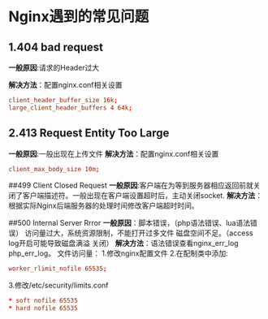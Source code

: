# Nginx遇到的常见问题

## 1.404 bad request

**一般原因**:请求的Header过大

**解决方法**：配置nginx.conf相关设置

```conf
client_header_buffer_size 16k;
large_client_header_buffers 4 64k;
```
##  2.413 Request Entity Too Large

**一般原因**:一般出现在上传文件
**解决方法**：配置nginx.conf相关设置

```conf
client_max_body_size 10m;
```

##499 Client Closed Request
**一般原因**:客户端在为等到服务器相应返回前就关闭了客户端描述符。一般出现在客户端设置超时后，主动关闭socket.
**解决方法**：根据实际Nginx后端服务器的处理时间修改客户端超时时间。

##500 Internal Server Rrror
**一般原因**：脚本错误，（php语法错误、lua语法错误）
      访问量过大，系统资源限制，不能打开过多文件
      磁盘空间不足。（access log开启可能导致磁盘满溢 关闭）
**解决方法**：语法错误查看nginx_err_log php_err_log。
      文件访问量：
      1.修改nginx配置文件
      2.在配制类中添加:
```conf
worker_rlimit_nofile 65535;
```
3.修改/etc/security/limits.conf
```conf
* soft nofile 65535
* hard nofile 65535
```